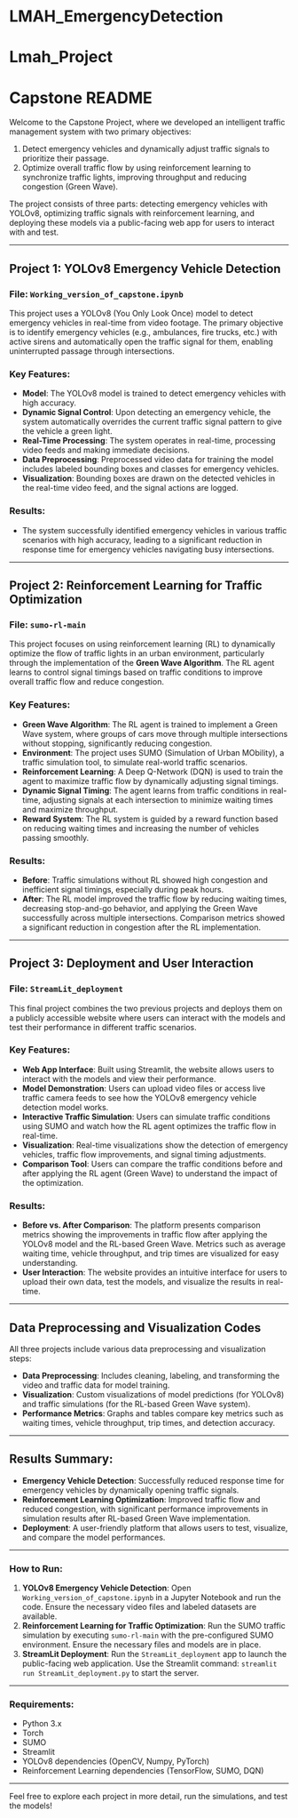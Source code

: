 # LMAH_EmergencyDetection

# Lmah_Project
# Capstone README

Welcome to the Capstone Project, where we developed an intelligent traffic management system with two primary objectives:
1. Detect emergency vehicles and dynamically adjust traffic signals to prioritize their passage.
2. Optimize overall traffic flow by using reinforcement learning to synchronize traffic lights, improving throughput and reducing congestion (Green Wave).

The project consists of three parts: detecting emergency vehicles with YOLOv8, optimizing traffic signals with reinforcement learning, and deploying these models via a public-facing web app for users to interact with and test.

---

## Project 1: **YOLOv8 Emergency Vehicle Detection**
### File: `Working_version_of_capstone.ipynb`

This project uses a YOLOv8 (You Only Look Once) model to detect emergency vehicles in real-time from video footage. The primary objective is to identify emergency vehicles (e.g., ambulances, fire trucks, etc.) with active sirens and automatically open the traffic signal for them, enabling uninterrupted passage through intersections.

### Key Features:
- **Model**: The YOLOv8 model is trained to detect emergency vehicles with high accuracy.
- **Dynamic Signal Control**: Upon detecting an emergency vehicle, the system automatically overrides the current traffic signal pattern to give the vehicle a green light.
- **Real-Time Processing**: The system operates in real-time, processing video feeds and making immediate decisions.
- **Data Preprocessing**: Preprocessed video data for training the model includes labeled bounding boxes and classes for emergency vehicles.
- **Visualization**: Bounding boxes are drawn on the detected vehicles in the real-time video feed, and the signal actions are logged.

### Results:
- The system successfully identified emergency vehicles in various traffic scenarios with high accuracy, leading to a significant reduction in response time for emergency vehicles navigating busy intersections.

---

## Project 2: **Reinforcement Learning for Traffic Optimization**
### File: `sumo-rl-main`

This project focuses on using reinforcement learning (RL) to dynamically optimize the flow of traffic lights in an urban environment, particularly through the implementation of the **Green Wave Algorithm**. The RL agent learns to control signal timings based on traffic conditions to improve overall traffic flow and reduce congestion.

### Key Features:
- **Green Wave Algorithm**: The RL agent is trained to implement a Green Wave system, where groups of cars move through multiple intersections without stopping, significantly reducing congestion.
- **Environment**: The project uses SUMO (Simulation of Urban MObility), a traffic simulation tool, to simulate real-world traffic scenarios.
- **Reinforcement Learning**: A Deep Q-Network (DQN) is used to train the agent to maximize traffic flow by dynamically adjusting signal timings.
- **Dynamic Signal Timing**: The agent learns from traffic conditions in real-time, adjusting signals at each intersection to minimize waiting times and maximize throughput.
- **Reward System**: The RL system is guided by a reward function based on reducing waiting times and increasing the number of vehicles passing smoothly.

### Results:
- **Before**: Traffic simulations without RL showed high congestion and inefficient signal timings, especially during peak hours.
- **After**: The RL model improved the traffic flow by reducing waiting times, decreasing stop-and-go behavior, and applying the Green Wave successfully across multiple intersections. Comparison metrics showed a significant reduction in congestion after the RL implementation.

---

## Project 3: **Deployment and User Interaction**
### File: `StreamLit_deployment`

This final project combines the two previous projects and deploys them on a publicly accessible website where users can interact with the models and test their performance in different traffic scenarios.

### Key Features:
- **Web App Interface**: Built using Streamlit, the website allows users to interact with the models and view their performance.
- **Model Demonstration**: Users can upload video files or access live traffic camera feeds to see how the YOLOv8 emergency vehicle detection model works.
- **Interactive Traffic Simulation**: Users can simulate traffic conditions using SUMO and watch how the RL agent optimizes the traffic flow in real-time.
- **Visualization**: Real-time visualizations show the detection of emergency vehicles, traffic flow improvements, and signal timing adjustments.
- **Comparison Tool**: Users can compare the traffic conditions before and after applying the RL agent (Green Wave) to understand the impact of the optimization.

### Results:
- **Before vs. After Comparison**: The platform presents comparison metrics showing the improvements in traffic flow after applying the YOLOv8 model and the RL-based Green Wave. Metrics such as average waiting time, vehicle throughput, and trip times are visualized for easy understanding.
- **User Interaction**: The website provides an intuitive interface for users to upload their own data, test the models, and visualize the results in real-time.

---

## Data Preprocessing and Visualization Codes

All three projects include various data preprocessing and visualization steps:
- **Data Preprocessing**: Includes cleaning, labeling, and transforming the video and traffic data for model training.
- **Visualization**: Custom visualizations of model predictions (for YOLOv8) and traffic simulations (for the RL-based Green Wave system).
- **Performance Metrics**: Graphs and tables compare key metrics such as waiting times, vehicle throughput, trip times, and detection accuracy.

---

## Results Summary:
- **Emergency Vehicle Detection**: Successfully reduced response time for emergency vehicles by dynamically opening traffic signals.
- **Reinforcement Learning Optimization**: Improved traffic flow and reduced congestion, with significant performance improvements in simulation results after RL-based Green Wave implementation.
- **Deployment**: A user-friendly platform that allows users to test, visualize, and compare the model performances.

---

### How to Run:
1. **YOLOv8 Emergency Vehicle Detection**: Open `Working_version_of_capstone.ipynb` in a Jupyter Notebook and run the code. Ensure the necessary video files and labeled datasets are available.
2. **Reinforcement Learning for Traffic Optimization**: Run the SUMO traffic simulation by executing `sumo-rl-main` with the pre-configured SUMO environment. Ensure the necessary files and models are in place.
3. **StreamLit Deployment**: Run the `StreamLit_deployment` app to launch the public-facing web application. Use the Streamlit command: `streamlit run StreamLit_deployment.py` to start the server.

---

### Requirements:
- Python 3.x
- Torch
- SUMO
- Streamlit
- YOLOv8 dependencies (OpenCV, Numpy, PyTorch)
- Reinforcement Learning dependencies (TensorFlow, SUMO, DQN)

---

Feel free to explore each project in more detail, run the simulations, and test the models!
